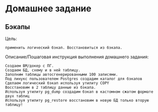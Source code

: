 # Домашнее задание

## Бэкапы
Цель:

    применить логический бэкап. Восстановиться из бэкапа.


Описание/Пошаговая инструкция выполнения домашнего задания:

    Создаем ВМ/докер c ПГ.
    Создаем БД, схему и в ней таблицу.
    Заполним таблицы автосгенерированными 100 записями.
    Под линукс пользователем Postgres создадим каталог для бэкапов
    Сделаем логический бэкап используя утилиту COPY
    Восстановим в 2 таблицу данные из бэкапа.
    Используя утилиту pg_dump создадим бэкап в кастомном сжатом формате двух таблиц
    Используя утилиту pg_restore восстановим в новую БД только вторую таблицу!

